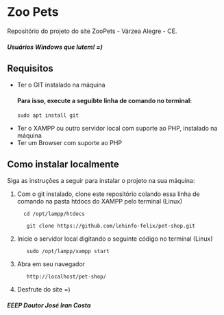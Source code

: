 # Zoo Pets

Repositório do projeto do site ZooPets - Várzea Alegre - CE.

##### Usuários Windows que lutem! =)

## Requisitos

- Ter o GIT instalado na máquina
    #### Para isso, execute a seguibte linha de comando no terminal:
    ```
    sudo apt install git
    ```
- Ter o XAMPP ou outro servidor local com suporte ao PHP, instalado na máquina
- Ter um Browser com suporte ao PHP

## Como instalar localmente
    
Siga as instruções a seguir para instalar o projeto na sua máquina:

1. Com o git instalado, clone este repositório colando essa linha de comando na pasta htdocs do XAMPP pelo terminal (Linux)
    ```
      cd /opt/lampp/htdocs
   ```
   ```
      git clone https://github.com/lehinfo-felix/pet-shop.git
   ```
3. Inicie o servidor local digitando o seguinte código no terminal (Linux)
   ```
      sudo /opt/lampp/xampp start
   ```
4. Abra em seu navegador
    ```
       http://localhost/pet-shop/
    ```
5. Desfrute do site =)
   
##### EEEP Doutor José Iran Costa
